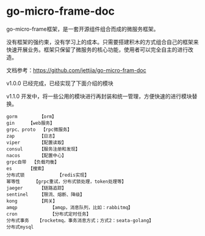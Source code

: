 # go-micro-frame-doc

go-micro-frame框架，是一套开源组件组合而成的微服务框架。

没有框架的强约束，没有学习上的成本。只需要搭建积木的方式组合自己的框架来快速开展业务。框架只保留了微服务的核心功能，使用者可以完全自主的进行改造。

文档参考：https://github.com/jettjia/go-micro-fram-doc

v1.0.0 已经完成，已经实现了下面介绍的模块

v1.1.0 开发中，将一些公用的模块进行再封装和统一管理，方便快速的进行模块替换。

```
gorm		【orm】
gin		【web服务】
grpc、proto	【rpc微服务】
zap 		【日志】
viper		【配置读取】
consul 		【服务注册和发现】
nacos		【配置中心】
grpc自带	【负载均衡】
es		【搜索】
分布式锁	        【redis实现】
幂等性		【grpc重试，分布式锁处理，token处理等】
jaeger		【链路追踪】
sentinel	【限流、熔断、降级】
kong		【网关】
amqp            【amqp，消息队列，比如：rabbitmq】
cron            【分布式定时任务】
分布式事务	【rocketmq，事务消息方式；方式2：seata-golang】
分布式mysql	
```


